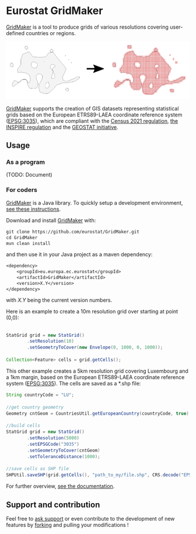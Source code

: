 # Eurostat GridMaker

[GridMaker](https://github.com/eurostat/GridMaker) is a tool to produce grids of various resolutions covering user-defined countries or regions.

![Eurostat Grid Maker](docs/img/demo_ex/demo_ex.png)

[GridMaker](https://github.com/eurostat/GridMaker) supports the creation of GIS datasets representing statistical grids based on the European ETRS89-LAEA coordinate reference system ([EPSG:3035](https://spatialreference.org/ref/epsg/etrs89-etrs-laea/)), which are compliant with the [Census 2021 regulation](https://ec.europa.eu/eurostat/web/population-and-housing-census/background), [the INSPIRE regulation](https://inspire.ec.europa.eu/id/document/tg/su) and the [GEOSTAT initiative](https://www.efgs.info/geostat/).

## Usage

### As a program

(TODO: Document)

### For coders

[GridMaker](https://github.com/eurostat/GridMaker) is a Java library. To quickly setup a development environment, [see these instructions](ADD_URL).

Download and install [GridMaker](https://github.com/eurostat/GridMaker) with:

```
git clone https://github.com/eurostat/GridMaker.git
cd GridMaker
mvn clean install
```

and then use it in your Java project as a maven dependency:

```
<dependency>
	<groupId>eu.europa.ec.eurostat</groupId>
	<artifactId>GridMaker</artifactId>
	<version>X.Y</version>
</dependency>
```

with *X.Y* being the current version numbers.

Here is an example to create a 10m resolution grid over starting at point (0,0):

```java

StatGrid grid = new StatGrid()
		.setResolution(10)
		.setGeometryToCover(new Envelope(0, 1000, 0, 1000));

Collection<Feature> cells = grid.getCells();
```

This other example creates a 5km resolution grid covering Luxembourg and a 1km margin, based on the European ETRS89-LAEA coordinate reference system ([EPSG:3035](https://spatialreference.org/ref/epsg/etrs89-etrs-laea/)). The cells are saved as a *.shp file:

```java
String countryCode = "LU";

//get country geometry
Geometry cntGeom = CountriesUtil.getEuropeanCountry(countryCode, true).getDefaultGeometry();

//build cells
StatGrid grid = new StatGrid()
		.setResolution(5000)
		.setEPSGCode("3035")
		.setGeometryToCover(cntGeom)
		.setToleranceDistance(1000);

//save cells as SHP file
SHPUtil.saveSHP(grid.getCells(), "path_to_my/file.shp", CRS.decode("EPSG:3035"));
```

For further overview, [see the documentation](https://eurostat.github.io/GridMaker/apidocs/).


## Support and contribution

Feel free to [ask support](https://github.com/eurostat/GridMaker/issues/new) or even contribute to the development of new features by [forking](https://help.github.com/en/articles/fork-a-repo) and pulling your modifications !
